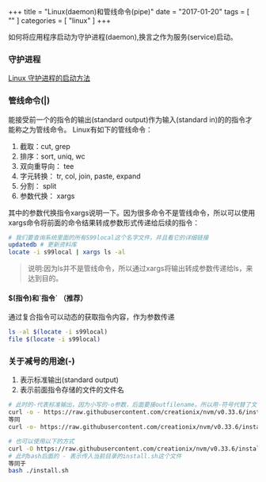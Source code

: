 +++
title = "Linux(daemon)和管线命令(pipe)"
date = "2017-01-20"
tags = [ "" ]
categories = [ "linux" ]
+++

如何将应用程序启动为守护进程(daemon),换言之作为服务(service)启动。
<!--more-->
### 守护进程
[Linux 守护进程的启动方法](http://www.ruanyifeng.com/blog/2016/02/linux-daemon.html "点我访问")


### 管线命令(|)

能接受前一个的指令的输出(standard output)作为输入(standard in)的的指令才能称之为管线命令。
Linux有如下的管线命令：
1. 截取：cut, grep
2. 排序：sort, uniq, wc
3. 双向重导向： tee
4. 字元转换： tr, col, join, paste, expand
5. 分割： split
6. 参数代换： xargs

其中的参数代换指令xargs说明一下。因为很多命令不是管线命令，所以可以使用xargs命令将前面的命令结果转成参数形式传递给后续的指令：

```sh
# 我们要查询系统里面的所有S99local这个名字文件，并且看它的详细链接
updatedb # 更新资料库
locate -i s99local | xargs ls -al
```
>说明:因为ls并不是管线命令，所以通过xargs将输出转成参数传递给ls，来达到目的。  

#### $(指令)和\`指令\` （推荐）

通过复合指令可以动态的获取指令内容，作为参数传递
```sh
ls -al $(locate -i s99local)
file $(locate -i s99local)
```

### 关于减号的用途(-)

1. 表示标准输出(standard output)
2. 表示前面指令存储的文件的文件名

```sh
# 此时的-代表标准输出，因为小写的-o参数，后面要接outfilename。所以用-符号代替了文件名，输出到标准输出传递给bash
curl -o - https://raw.githubusercontent.com/creationix/nvm/v0.33.6/install.sh | bash
等同
curl -o- https://raw.githubusercontent.com/creationix/nvm/v0.33.6/install.sh | bash \

# 也可以使用以下的方式
curl -O https://raw.githubusercontent.com/creationix/nvm/v0.33.6/install.sh | bash -
# 此时bash后面的 - 表示传入当前目录的install.sh这个文件
等同于
bash ./install.sh
```
